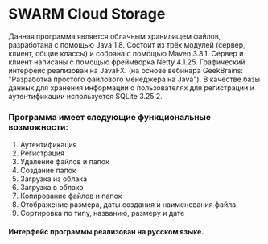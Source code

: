 <h1>SWARM Cloud Storage</h1>
Данная программа является облачным хранилищем файлов, разработана с помощью Java 1.8.
Состоит из трёх модулей (сервер, клиент, общие классы) и собрана с помощью Maven 3.8.1.
Сервер и клиент написаны с помощью фреймворка Netty 4.1.25.
Графический интерфейс реализован на JavaFX. (на основе вебинара GeekBrains: "Разработка простого файлового менеджера на Java").
В качестве базы данных для хранения информации о пользователях для регистрации и аутентификации используется SQLite 3.25.2.

<h3>Программа имеет следующие функциональные возможности:</h3>
<ol>
    <li>Аутентификация</li>
    <li>Регистрация</li>
    <li>Удаление файлов и папок</li>
    <li>Создание папок</li>
    <li>Загрузка из облака</li>
    <li>Загрузка в облако</li>
    <li>Копирование файлов и папок</li>
    <li>Отображение размера, даты создания и наименования файла</li>
    <li>Сортировка по типу, названию, размеру и дате</li>
</ol>

<h4>Интерфейс программы реализован на русском языке.</h4>

